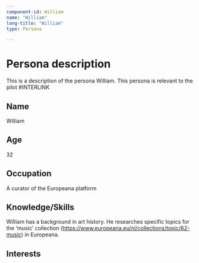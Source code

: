 ```yaml
---
component-id: William
name: "William"
long-title: "William"
type: Persona

---
```


# Persona description
This is a description of the persona William. This persona is relevant to the pilot #INTERLINK

## Name
William

## Age
32

## Occupation
A curator of the Europeana platform

## Knowledge/Skills
William has a background in art history. He researches specific topics for the ‘music’ collection (https://www.europeana.eu/nl/collections/topic/62-music) in Europeana.

## Interests
